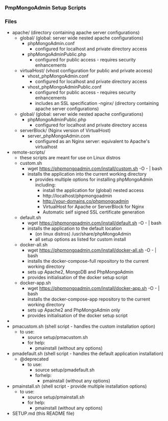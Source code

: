 ### PmpMongoAdmin Setup Scripts

### Files
- apache/        (directory containing apache server configurations)
  - global/      (global: server wide nested apache configurations)
    - phpMongoAdmin.conf
      - configured for localhost and private directory access
    - phpMongoAdminPublic.php
      - configured for public access - requires security enhancements
  - virtualHost/ (vhost configuration for public and private access)
    - vhost_phpMongoAdmin.conf
      - configured for localhost and private directory access
    - vhost_phpMongoAdminPublic.conf
      - configured for public access - requires security enhancements
      - includes an SSL <VirtualHost> specification
-nginx/          (directory containing apache server configurations)
  - global/      (global: server wide nested apache configurations)
    - phpMongoAdminPublic.php
      - configured for localhost and private directory access
  - serverBlock/ (Nginx version of VirtualHost)
    - server_phpMongoAdmin.com
      - configured as an Nginx server: equivalent to Apache's virtualhost
- remote-scripts/
  - these scripts are meant for use on Linux distros
  - custom.sh
    - wget https://phpmongoadmin.com/install/custom.sh -O - | bash
    - installs the application into the current working directory
      - provides multiple options for installing phpMongoAdmin including:
        - install the application for (global) nested access
        - http://localhost/phpmongoadmin
        - http://your-domains.co/phpmongoadmin
        - VirtualHost for Apache or ServerBlock for Nginx
        - Automatic self signed SSL certificate generation
  - default.sh
    - wget https://phpmongoadmin.com/install/default.sh -O - | bash
    - installs the application to the default location
      - (on linux distros) /usr/share/phpMongoAdmin
      - all setup options as listed for custom install
  - docker-all.sh
    - wget https://phpmongoadmin.com/install/docker-all.sh -O - | bash
    - installs the docker-compose-full repository to the current working directory
    - sets up Apache2, MongoDB and PhpMongoAdmin
    - provides initialisation of the docker setup script
  - docker-app.sh
    - wget https://phpmongoadmin.com/install/docker-app.sh -O - | bash
    - installs the docker-compose-app repository to the current working directory
    - sets up Apache2 and PhpMongoAdmin only
    - provides initialisation of the docker setup script
- 
- pmacustom.sh  (shell script - handles the custom installation option)
  - to use:
    - source setup/pmacustom.sh
    - for help:
      - pmainstall (without any options)
- pmadefault.sh (shell script - handles the default application installation)
  - @deprecated
    - to use:
      - source setup/pmadefault.sh
      - forhelp:
        - pmainstall (without any options)
- pmainstall.sh (shell script - provide multiple installation options)
  - to use:
    - source setup/pmainstall.sh
    - for help:
      - pmainstall (without any options)
- SETUP.md      (this README file)
